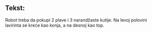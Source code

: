 <h2> Tekst: </h2>
<p>
Robot treba da pokupi 2 plave i 3 narandžaste kutije. Na levoj polovini lavirinta se kreće kao konja, a na desnoj kao top.
</p>
